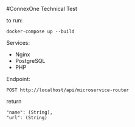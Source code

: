 #ConnexOne Technical Test

to run:
    
    docker-compose up --build

Services:
- Nginx
- PostgreSQL
- PHP

Endpoint: 
    
    POST http://localhost/api/microservice-router

return
    
    "name": (String),
    "url": (String)

        
    
